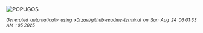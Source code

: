<div align="justify">
<picture>
    <source media="(prefers-color-scheme: dark)" srcset="https://i.ibb.co/nvRNz3x/output-gif.gif">
    <source media="(prefers-color-scheme: light)" srcset="https://i.ibb.co/nvRNz3x/output-gif.gif">
    <img alt="POPUGOS" src="https://i.ibb.co/nvRNz3x/output-gif.gif">
</picture>

<sub><i>Generated automatically using [x0rzavi/github-readme-terminal](https://github.com/x0rzavi/github-readme-terminal) on Sun Aug 24 06:01:33 AM +05 2025</i></sub>
</div>